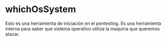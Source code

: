 # whichOsSystem

Esto es una herramienta de iniciación en el pentesting.
Es una herramienta interna para saber que sistema operativo utiliza la maquina que queremos atacar.
